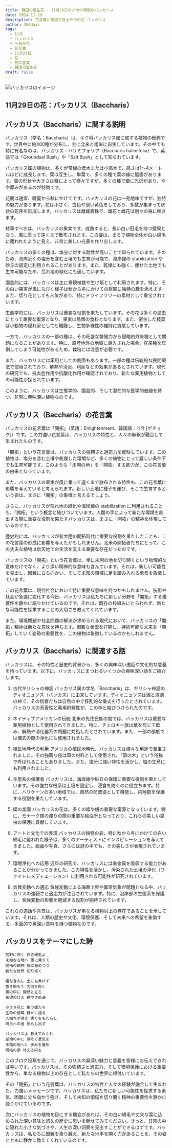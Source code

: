 ```yaml
---
title: 韓国の誕生花 - 11月29日のための特別なバッカリス
date: 2024-11-29
description: 花言葉と物語で見る今日の花 バッカリス
author: 365days
tags:
  - 11月
  - バッカリス
  - 今日の花
  - 花言葉
  - 11月29日
  - 花
  - 花の言葉
  - 韓国の誕生花
draft: false
---
```



![バッカリスのイメージ](https://images.pexels.com/photos/13933621/pexels-photo-13933621.jpeg?auto=compress&cs=tinysrgb&w=1260&h=750&dpr=1#center)


## 11月29日の花：バッカリス（Baccharis）

## バッカリス（Baccharis）に関する説明

バッカリス（学名：Baccharis）は、キク科バッカリス属に属する植物の総称です。世界中に約400種が分布し、主に北米と南米に自生しています。その中でも特に有名なのは、バッカリス・ハリミフォリア（Baccharis halimifolia）で、英語では「Groundsel Bush」や「Salt Bush」として知られています。

バッカリス属の植物は、多くが常緑の低木または小高木で、高さは1〜4メートルほどに成長します。葉は互生し、単葉で、多くの種で葉の縁に鋸歯があります。葉の形状や大きさは種によって様々ですが、多くの種で葉に光沢があり、やや厚みがあるのが特徴です。

花期は通常、晩夏から秋にかけてです。バッカリスの花は一見地味ですが、独特の魅力があります。花は小さく、白色や淡い黄色をしており、多数が集まって房状の花序を形成します。バッカリスは雌雄異株で、雄花と雌花は別々の株に咲きます。

特筆すべきは、バッカリスの果実です。成熟すると、長い白い冠毛を持つ痩果となり、風に乗って遠くまで散布されます。この姿は、まるで植物全体が白い綿毛に覆われたように見え、非常に美しい光景を作り出します。

バッカリスの多くの種は、塩分に対する耐性が高いことで知られています。そのため、海岸近くの塩分を含む土壌でも生育が可能で、海岸線の stabilization や砂丘の固定に利用されることがあります。また、乾燥にも強く、痩せた土地でも生育可能なため、荒れ地の緑化にも適しています。

園芸的には、バッカリスは主に景観植栽や生け垣として利用されます。特に、その白い果実が風になびく様子は秋から冬にかけての庭園に独特の趣を添えます。また、切り花としても人気があり、特にドライフラワーの素材として重宝されています。

生態学的には、バッカリスは重要な役割を果たしています。その花は多くの昆虫にとって重要な蜜源となり、果実は鳥類の食料となります。また、密生した枝葉は小動物の隠れ家としても機能し、生物多様性の維持に貢献しています。

一方で、バッカリスの一部の種は、その旺盛な繁殖力から侵略的外来種として問題になることがあります。特に、原産地外の地域に導入された場合、在来種を圧倒してしまう可能性があるため、栽培には注意が必要です。

また、バッカリスには薬用としての側面もあります。一部の種は伝統的な民間療法で使用されており、解熱や消炎、利尿などの効果があるとされています。現代の研究でも、抗炎症作用や抗酸化作用が確認されており、新たな薬用植物としての可能性が探られています。

このように、バッカリスは生態学的、園芸的、そして潜在的な医学的価値を持つ、非常に興味深い植物なのです。

## バッカリス（Baccharis）の花言葉

バッカリスの花言葉は「開拓」（英語：Enlightenment、韓国語：개척 [ゲチョク]）です。この力強い花言葉は、バッカリスの特性と、人々の解釈が融合して生まれたものです。

「開拓」という花言葉は、バッカリスの強靭さと適応力を反映しています。この植物は、塩分を含む土壌や乾燥した環境など、多くの植物にとって厳しい条件下でも生育可能です。このような「未開の地」を「開拓」する能力が、この花言葉の由来となっています。

また、バッカリスの果実が風に乗って遠くまで散布される特性も、この花言葉に影響を与えていると考えられます。新しい土地に種子を運び、そこで生育するという姿は、まさに「開拓」の象徴と言えるでしょう。

さらに、バッカリスが荒れ地の緑化や海岸線の stabilization に利用されることも、「開拓」という概念と結びついています。人間の手によって新たな環境を創出する際に重要な役割を果たすバッカリスは、まさに「開拓」の精神を体現しているのです。

歴史的には、バッカリスが新大陸の開拓時代に重要な役割を果たしたことも、この花言葉の形成に影響を与えたかもしれません。北米の開拓者たちにとって、この丈夫な植物は新天地での生活を支える重要な存在だったのです。

バッカリスの「開拓」という花言葉は、単に未開の地を切り開くという物理的な意味だけでなく、より深い精神的な意味も含んでいます。それは、新しい可能性を見出し、困難に立ち向かい、そして未知の領域に足を踏み入れる勇気を象徴しています。

この花言葉は、現代社会において特に重要な意味を持つかもしれません。技術や社会が急速に変化する今日、バッカリスは私たちに新しい分野を「開拓」する重要性を静かに語りかけているのです。それは、既存の枠組みにとらわれず、新たな可能性を探求することの大切さを教えてくれています。

また、環境問題や社会問題の解決が求められる現代において、バッカリスの「開拓」精神は新たな意味を持ちます。困難な状況を打開し、持続可能な未来を「開拓」していく姿勢の重要性を、この植物は象徴しているのかもしれません。

## バッカリス（Baccharis）に関連する話

バッカリスは、その特性と歴史的背景から、多くの興味深い逸話や文化的な意義を持っています。以下に、バッカリスにまつわるいくつかの興味深い話をご紹介します。

1. 古代ギリシャの神話
   バッカリス属の学名「Baccharis」は、ギリシャ神話のディオニュソス（バッカス）に由来しています。ディオニュソスは酒と演劇の神で、その信者たちは自然の中で狂乱的な儀式を行ったとされています。バッカリスの芳香性と薬用的特性が、この神と結びつけられたのです。

2. ネイティブアメリカンの伝統
   北米の先住民族の間では、バッカリスは重要な薬用植物として使用されてきました。特に、チェロキー族は葉を煎じて飲み、解熱や消化器系の問題に対処したとされています。また、一部の部族では儀式の際の浄化にも使用されました。

3. 植民地時代の利用
   アメリカの植民地時代、バッカリスは様々な用途で重宝されました。その強靭な枝は箒の材料として使用され、「箒の木」という俗称で呼ばれることもありました。また、塩分に強い特性を活かし、塩の生産にも利用されました。

4. 生態系の保護者
   バッカリスは、海岸線や砂丘の保護に重要な役割を果たしています。その強力な根系は土壌を固定し、浸食を防ぐのに役立ちます。特に、ハリケーンの多い地域では、自然の防波堤として機能し、内陸部を保護する役割を果たしています。

5. 蝶の楽園
   バッカリスの花は、多くの蝶や蛾の重要な蜜源となっています。特に、モナーク蝶の渡りの際の重要な給油所となっており、これらの美しい昆虫の保護に貢献しています。

6. アートと文化での表現
   バッカリスの独特の姿、特に秋から冬にかけての白い綿毛に覆われた様子は、多くのアーティストにインスピレーションを与えてきました。絵画や写真、さらには詩の中でも、その美しさが表現されています。

7. 環境浄化への応用
   近年の研究で、バッカリスには重金属を吸収する能力があることが分かってきました。この特性を活かし、汚染された土壌の浄化（ファイトレメディエーション）に利用される可能性が研究されています。

8. 気候変動への適応
   気候変動による海面上昇や異常気象が問題となる中、バッカリスの強靭さと適応力が注目されています。特に、沿岸部の生態系を保護し、気候変動の影響を軽減する役割が期待されています。

これらの逸話や背景は、バッカリスが単なる植物以上の存在であることを示しています。それは、人類の歴史や文化、環境保護、そして未来への希望を象徴する、多面的で奥深い意味を持つ植物なのです。

## バッカリスをテーマにした詩

    荒野に咲く 白き綿毛よ
    未知なる地へ 風に乗りて
    開拓の精神 胸に秘めつつ
    新たな世界 切り拓く

    塩を含みし 土にも負けず
    強き根もて 大地を抱く
    嵐の中に 毅然と立ち
    希望の灯火 絶やさぬ姿

    小さき花に 集う蝶たち
    生命の循環 静かに語る
    人知れず咲き 実りをもたらし
    明日への道 照らし出す

    バッカリスよ 教えておくれ
    逆境の中に 芽吹く勇気を
    未踏の地へと 歩みを進め
    開拓の夢 叶える術を

このブログ投稿を通じて、バッカリスの奥深い魅力と意義を皆様にお伝えできれば幸いです。バッカリスは、その強靭さと適応力、そして環境保護における重要性から、単なる植物以上の存在として私たちの世界に根付いています。

その「開拓」という花言葉は、バッカリスの特性と人々の経験が融合して生まれた、力強いメッセージです。バッカリスは、私たちに新しい可能性を探求する勇気、困難に立ち向かう強さ、そして未知の領域を切り開く精神の重要性を静かに語りかけているのです。

次にバッカリスの植物を目にする機会があれば、その白い綿毛や丈夫な葉に込められた深い意味と悠久の歴史に思いを馳せてみてください。きっと、日常の中に隠れた小さな気づきや、人生の深い洞察を見出すことができるはずです。バッカリスは、私たちに困難を乗り越え、新たな地平を開く力があることを、その姿とともに静かに教えてくれているのです。


